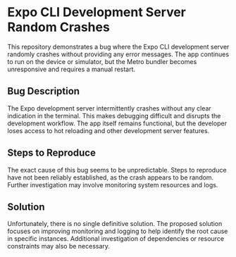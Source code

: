 # Expo CLI Development Server Random Crashes

This repository demonstrates a bug where the Expo CLI development server randomly crashes without providing any error messages. The app continues to run on the device or simulator, but the Metro bundler becomes unresponsive and requires a manual restart.

## Bug Description

The Expo development server intermittently crashes without any clear indication in the terminal. This makes debugging difficult and disrupts the development workflow. The app itself remains functional, but the developer loses access to hot reloading and other development server features. 

## Steps to Reproduce

The exact cause of this bug seems to be unpredictable.  Steps to reproduce have not been reliably established, as the crash appears to be random.  Further investigation may involve monitoring system resources and logs.

## Solution

Unfortunately, there is no single definitive solution.   The proposed solution focuses on improving monitoring and logging to help identify the root cause in specific instances.  Additional investigation of dependencies or resource constraints may also be necessary.